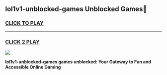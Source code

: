 
## lol1v1-unblocked-games Unblocked Games👋
<h3>
<a href="https://news.freeplayer.one?title=lol1v1-unblocked-games&ref=16F">CLICK TO PLAY</a></h3>
<hr>

<h3>
<a href="https://news.freeplayer.one?title=lol1v1-unblocked-games&ref=16F">CLICK 2 PLAY</a>
  
</h3>

<a href="https://news.freeplayer.one?title=lol1v1-unblocked-games&ref=16F/"><img src="https://clearcache.store/games.png"></a>


**lol1v1-unblocked-games games unblocked: Your Gateway to Fun and Accessible Online Gaming**
